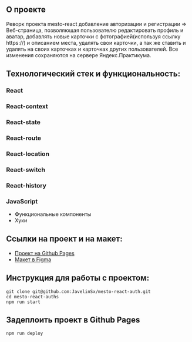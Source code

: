 ## О проекте
Реворк проекта mesto-react добавление авторизации и регистрации =>
Веб-страница, позволяющая пользователю редактировать профиль и аватар, добавлять новые карточки с фотографией(используя ссылку https://) и описанием места, удалять свои карточки, а так же ставить и удалять на своих карточках и карточках других пользователей. Все изменения сохраняются на сервере Яндекс.Практикума.

## Технологический стек и функциональность:
### React
### React-context
### React-state
### React-route
### React-location
### React-switch
### React-history
### JavaScript
* Функциональные компоненты
* Хуки


## Ссылки на проект и на макет:
* [Проект на Github Pages](https://javelinsx.github.io/mesto-react/)
* [Макет в Figma](https://www.figma.com/file/5H3gsn5lIGPwzBPby9jAOo/JavaScript.-Sprint-12)

## Инструкция для работы с проектом:
```
git clone git@github.com:JavelinSx/mesto-react-auth.git
cd mesto-react-auths
npm run start
```
## Задеплоить проект в Github Pages
```
npm run deploy
```